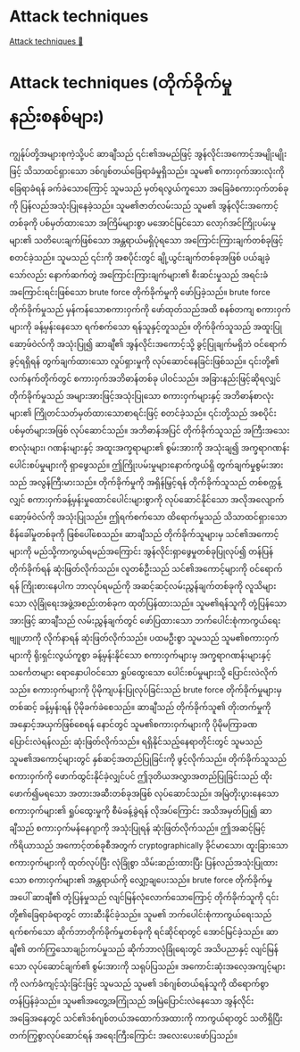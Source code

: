 # Attack techniques

[Attack techniques 🔗](https://www.coursera.org/learn/advanced-cybersecurity-concepts-and-capstone-project/lecture/VbJAA/attack-techniques)

# Attack techniques (တိုက်ခိုက်မှု နည်းစနစ်များ)

ကျွန်ုပ်တို့အများစုကဲ့သို့ပင် ဆာချီသည် ၎င်း၏အမည်ဖြင့် အွန်လိုင်းအကောင့်အမျိုးမျိုးဖြင့် သိသာထင်ရှားသော ဒစ်ဂျစ်တယ်ခြေရာခံမှုရှိသည်။ သူမ၏ စကားဝှက်အားလုံးကို ခြေရာခံရန် ခက်ခဲသောကြောင့် သူမသည် မှတ်ရလွယ်ကူသော အခြေခံစကားဝှက်တစ်ခုကို ပြန်လည်အသုံးပြုနေခဲ့သည်။ သူမ၏ဇာတ်လမ်းသည် သူမ၏ အွန်လိုင်းအကောင့်တစ်ခုကို ပစ်မှတ်ထားသော အကြိမ်များစွာ မအောင်မြင်သော လော့ဂ်အင်ကြိုးပမ်းမှုများ၏ သတိပေးချက်ဖြစ်သော အန္တရာယ်မရှိပုံရသော အကြောင်းကြားချက်တစ်ခုဖြင့် စတင်ခဲ့သည်။ သူမသည် ၎င်းကို အစပိုင်းတွင် ချို့ယွင်းချက်တစ်ခုအဖြစ် ပယ်ချခဲ့သော်လည်း နောက်ဆက်တွဲ အကြောင်းကြားချက်များ၏ စီးဆင်းမှုသည် အရင်းခံအကြောင်းရင်းဖြစ်သော brute force တိုက်ခိုက်မှုကို ဖော်ပြခဲ့သည်။ brute force တိုက်ခိုက်မှုသည် မှန်ကန်သောစကားဝှက်ကို ဖော်ထုတ်သည်အထိ စနစ်တကျ စကားဝှက်များကို ခန့်မှန်းနေသော ရက်စက်သော ရန်သူနှင့်တူသည်။ တိုက်ခိုက်သူသည် အထူးပြုဆော့ဖ်ဝဲလ်ကို အသုံးပြု၍ ဆာချီ၏ အွန်လိုင်းအကောင့်သို့ ခွင့်ပြုချက်မရှိဘဲ ဝင်ရောက်ခွင့်ရရှိရန် တွက်ချက်ထားသော လှုပ်ရှားမှုကို လုပ်ဆောင်နေခြင်းဖြစ်သည်။ ၎င်းတို့၏ လက်နက်တိုက်တွင် စကားဝှက်အဘိဓာန်တစ်ခု ပါဝင်သည်။ အခြားနည်းဖြင့်ဆိုရလျှင် တိုက်ခိုက်မှုသည် အများအားဖြင့်အသုံးပြုသော စကားဝှက်များနှင့် အဘိဓာန်စာလုံးများ၏ ကြိုတင်သတ်မှတ်ထားသောစာရင်းဖြင့် စတင်ခဲ့သည်။ ၎င်းတို့သည် အစပိုင်းပစ်မှတ်များအဖြစ် လုပ်ဆောင်သည်။ အဘိဓာန်အပြင် တိုက်ခိုက်သူသည် အကြီးအသေးစာလုံးများ၊ ဂဏန်းများနှင့် အထူးအက္ခရာများ၏ စွမ်းအားကို အသုံးချ၍ အက္ခရာဂဏန်းပေါင်းစပ်မှုများကို ရှာဖွေသည်။ ဤကြိုးပမ်းမှုများနောက်ကွယ်ရှိ တွက်ချက်မှုစွမ်းအားသည် အလွန်ကြီးမားသည်။ တိုက်ခိုက်မှုကို အရှိန်မြှင့်ရန် တိုက်ခိုက်သူသည် တစ်စက္ကန့်လျှင် စကားဝှက်ခန့်မှန်းမှုထောင်ပေါင်းများစွာကို လုပ်ဆောင်နိုင်သော အလိုအလျောက်ဆော့ဖ်ဝဲလ်ကို အသုံးပြုသည်။ ဤရက်စက်သော ထိရောက်မှုသည် သိသာထင်ရှားသော စိန်ခေါ်မှုတစ်ခုကို ဖြစ်ပေါ်စေသည်။ ဆာချီသည် တိုက်ခိုက်သူများမှ သင်၏အကောင့်များကို မည်သို့ကာကွယ်ရမည်အကြောင်း အွန်လိုင်းရှာဖွေမှုတစ်ခုပြုလုပ်၍ တန်ပြန်တိုက်ခိုက်ရန် ဆုံးဖြတ်လိုက်သည်။ လူတစ်ဦးသည် သင်၏အကောင့်များကို ဝင်ရောက်ရန် ကြိုးစားနေပါက ဘာလုပ်ရမည်ကို အဆင့်ဆင့်လမ်းညွှန်ချက်တစ်ခုကို လူသိများသော လုံခြုံရေးအဖွဲ့အစည်းတစ်ခုက ထုတ်ပြန်ထားသည်။ သူမ၏ရန်သူကို တုံ့ပြန်သောအားဖြင့် ဆာချီသည် လမ်းညွှန်ချက်တွင် ဖော်ပြထားသော ဘက်ပေါင်းစုံကာကွယ်ရေးဗျူဟာကို လိုက်နာရန် ဆုံးဖြတ်လိုက်သည်။ ပထမဦးစွာ သူမသည် သူမ၏စကားဝှက်များကို ရိုးရှင်းလွယ်ကူစွာ ခန့်မှန်းနိုင်သော စကားဝှက်များမှ အက္ခရာဂဏန်းများနှင့် သင်္ကေတများ ရောနှောပါဝင်သော ရှုပ်ထွေးသော ပေါင်းစပ်မှုများသို့ ပြောင်းလဲလိုက်သည်။ စကားဝှက်များကို ပိုမိုကျပန်းပြုလုပ်ခြင်းသည် brute force တိုက်ခိုက်မှုများမှတစ်ဆင့် ခန့်မှန်းရန် ပိုမိုခက်ခဲစေသည်။ ဆာချီသည် တိုက်ခိုက်သူ၏ တိုးတက်မှုကို အနှောင့်အယှက်ဖြစ်စေရန် နောင်တွင် သူမ၏စကားဝှက်များကို ပိုမိုမကြာခဏ ပြောင်းလဲရန်လည်း ဆုံးဖြတ်လိုက်သည်။ ရရှိနိုင်သည့်နေရာတိုင်းတွင် သူမသည် သူမ၏အကောင့်များတွင် နှစ်ဆင့်အတည်ပြုခြင်းကို ဖွင့်လိုက်သည်။ တိုက်ခိုက်သူသည် စကားဝှက်ကို ဖောက်ထွင်းနိုင်ခဲ့လျှင်ပင် ဤဒုတိယအလွှာအတည်ပြုခြင်းသည် ထိုးဖောက်၍မရသော အတားအဆီးတစ်ခုအဖြစ် လုပ်ဆောင်သည်။ အမြဲတိုးပွားနေသော စကားဝှက်များ၏ ရှုပ်ထွေးမှုကို စီမံခန့်ခွဲရန် လိုအပ်ကြောင်း အသိအမှတ်ပြု၍ ဆာချီသည် စကားဝှက်မန်နေဂျာကို အသုံးပြုရန် ဆုံးဖြတ်လိုက်သည်။ ဤအဆင့်မြင့်ကိရိယာသည် အကောင့်တစ်ခုစီအတွက် cryptographically ခိုင်မာသော၊ ထူးခြားသော စကားဝှက်များကို ထုတ်လုပ်ပြီး လုံခြုံစွာ သိမ်းဆည်းထားပြီး ပြန်လည်အသုံးပြုထားသော စကားဝှက်များ၏ အန္တရာယ်ကို လျှော့ချပေးသည်။ brute force တိုက်ခိုက်မှုအပေါ် ဆာချီ၏ တုံ့ပြန်မှုသည် လျင်မြန်လုံလောက်သောကြောင့် တိုက်ခိုက်သူကို ၎င်းတို့၏ခြေရာခံရာတွင် တားဆီးနိုင်ခဲ့သည်။ သူမ၏ ဘက်ပေါင်းစုံကာကွယ်ရေးသည် ရက်စက်သော ဆိုက်ဘာတိုက်ခိုက်မှုတစ်ခုကို ရင်ဆိုင်ရာတွင် အောင်မြင်ခဲ့သည်။ ဆာချီ၏ တက်ကြွသောချဉ်းကပ်မှုသည် ဆိုက်ဘာလုံခြုံရေးတွင် အသိပညာနှင့် လျင်မြန်သော လုပ်ဆောင်ချက်၏ စွမ်းအားကို သရုပ်ပြသည်။ အကောင်းဆုံးအလေ့အကျင့်များကို လက်ခံကျင့်သုံးခြင်းဖြင့် သူမသည် သူမ၏ ဒစ်ဂျစ်တယ်ရန်သူကို ထိရောက်စွာ တန်ပြန်ခဲ့သည်။ သူမ၏အတွေ့အကြုံသည် အမြဲပြောင်းလဲနေသော အွန်လိုင်းအခြေအနေတွင် သင်၏ဒစ်ဂျစ်တယ်အထောက်အထားကို ကာကွယ်ရာတွင် သတိရှိပြီး တက်ကြွစွာလုပ်ဆောင်ရန် အရေးကြီးကြောင်း အလေးပေးဖော်ပြသည်။
